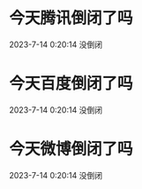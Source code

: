 # 今天腾讯倒闭了吗

2023-7-14 0:20:14 没倒闭

# 今天百度倒闭了吗

2023-7-14 0:20:14 没倒闭

# 今天微博倒闭了吗

2023-7-14 0:20:14 没倒闭

